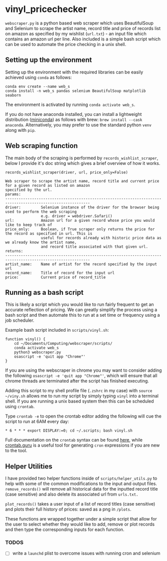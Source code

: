 # vinyl_pricechecker

```webscraper.py``` is a python based web scraper which uses BeautifulSoup and Selenium to scrape the artist name, record title and price of records list on amazon as specified by my wishlist (```url.txt```) - an input file which contains an amazon url per line. Also included is a simple bash script which can be used to automate the price checking in a unix shell.

## Setting up the environment
Setting up the environment with the required libraries can be easily achieved using ```conda``` as follows:
```
conda env create --name web_s
conda install -n web_s pandas selenium BeautifulSoup matplotlib seaborn
```

The environment is activated by running ```conda activate web_s```.

If you do not have anaconda installed, you can install a lightweight distribution ([miniconda](https://docs.conda.io/en/latest/miniconda.html)) as follows with brew:
```brew install --cask anaconda```.
Alternatively, you may prefer to use the standard python ```venv``` along with ```pip```.


## Web scraping function
The main body of the scraping is performed by ```records_wishlist_scraper```, below I provide it's doc string which gives a brief overview of how it works.
```
records_wishlist_scraper(driver, url, price_only=False)

Web scraper to scrape the artist name, record title and current price for a given record as listed on amazon
specified by the url.
params:
------------------------------------------------------------------------------------------------------------
driver:         Selenium instance of the driver for the browser being used to perform the web scraping
                e.g. driver = webdriver.Safari()
url:            Amazon url for a given record whose price you would like to keep track of
price_only:     Boolean, if True scraper only returns the price for the record as specified in url. This is
                useful for records already with historic price data as we already know the artist name,
                and record title associated with that given url.
returns:
------------------------------------------------------------------------------------------------------------
artist_name:    Name of artist for the record specified by the input url
record_name:    Title of record for the input url
price:          Current price of record_title

```

## Running as a bash script
This is likely a script which you would like to run fairly frequent to get an accurate reflection of pricing. We can greatly simplify the process using a bash script and then automate this to run at a set time or frequency using a job scheduler.

Example bash script included in ```scripts/vinyl.sh```:
```
function vinyl() {
    cd ~/Documents/Computing/webscraper/scripts/
    conda activate web_s
    python3 webscraper.py
    osascript -e 'quit app "Chrome"'
}
```
If you are using the webscraper in chrome you may want to consider adding the following ```osascript -e 'quit app "Chrome"'```, which will ensure that all chrome threads are terminated after the script has finished executing.

Adding this script to my shell profile file (```.zshrc``` in my case) with ```source ~/viny.sh``` allows me to run my script by simply typing ```vinyl``` into a terminal shell. If you are running a unix based system then this can be scheduled using ```crontab```.

Type ```crontab -e``` to open the crontab editor adding the following will cue the script to run at 6AM every day:
```
* 6 * * * export DISPLAY:=0; cd ~/.scripts; bash vinyl.sh
```
Full documentation on the ```crontab``` syntax can be found [here](https://man7.org/linux/man-pages/man5/crontab.5.html), while [crontab.guru](https://crontab.guru) is a useful tool for generating ```cron``` expressions if you are new to the tool. 

## Helper Utilities

I have provided two helper functions inside of ```scripts/helper_utils.py``` to help with some of the common modifications to the input and output files. ```remove_records()``` will remove all historical data for the inputted record title (case sensitive) and also delete its associated url from ```urls.txt.```

```plot_records()``` takes a user input of a list of record titles (case sensitive) and plots their full history of prices: saved as a png in ```/plots```.

These functions are wrapped together under a simple script that allow for the user to select whether they would like to add, remove or plot records and then type the corresponding inputs for each function.

### TODOS
- [ ] write a ```launchd``` plist to overcome issues with running cron and selenium
